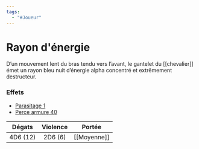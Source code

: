 ```yaml
---
tags:
  - "#Joueur"
---
```

# Rayon d'énergie

D’un mouvement lent du bras tendu vers l’avant, le gantelet du [[chevalier]] émet un rayon bleu nuit d’énergie alpha concentré et extrêmement destructeur.

### Effets

- [Parasitage 1](Parasitage)
- [Perce armure 40](Perce_armure)

|  Dégats  | Violence |   Portée    |
| :------: | :------: | :---------: |
| 4D6 (12) | 2D6 (6)  | [[Moyenne]] |
